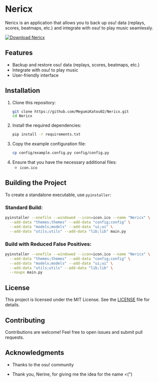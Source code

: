 # Nericx

Nericx is an application that allows you to back up osu! data (replays, scores, beatmaps, etc.) and integrate with osu! to play music seamlessly.

[![Download Nericx](https://img.shields.io/github/v/release/MegumiKatou02/Nericx?label=Download&style=for-the-badge)](https://github.com/MegumiKatou02/Nericx/releases/latest)

## Features
- Backup and restore osu! data (replays, scores, beatmaps, etc.)
- Integrate with osu! to play music
- User-friendly interface

## Installation

1. Clone this repository:
   ```sh
   git clone https://github.com/MegumiKatou02/Nericx.git
   cd Nericx
   ```
2. Install the required dependencies:
   ```sh
   pip install -r requirements.txt
   ```
3. Copy the example configuration file:
   ```sh
   cp config/example.config.py config/config.py
   ```
4. Ensure that you have the necessary additional files:
   - `icon.ico`

## Building the Project
To create a standalone executable, use `pyinstaller`:

### Standard Build:
```sh
pyinstaller --onefile --windowed --icon=icon.ico --name "Nericx" \
  --add-data "themes;themes" --add-data "config;config" \
  --add-data "models;models" --add-data "ui;ui" \
  --add-data "utils;utils" --add-data "lib;lib" main.py
```

### Build with Reduced False Positives:
```sh
pyinstaller --onefile --windowed --icon=icon.ico --name "Nericx" \
  --add-data "themes;themes" --add-data "config;config" \
  --add-data "models;models" --add-data "ui;ui" \
  --add-data "utils;utils" --add-data "lib;lib" \
  --noupx main.py
```

## License
This project is licensed under the MIT License. See the [LICENSE](LICENSE) file for details.

## Contributing
Contributions are welcome! Feel free to open issues and submit pull requests.

## Acknowledgments

- Thanks to the osu! community

- Thank you, Nerine, for giving me the idea for the name <(")
